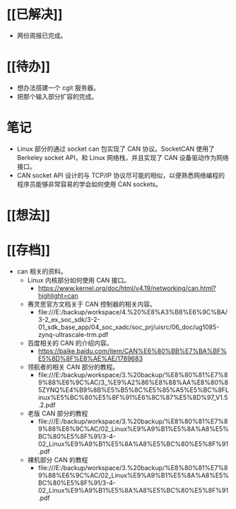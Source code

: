 # [[已解决]]
- 两份周报已完成。

# [[待办]]
- 想办法搭建一个 cgit 服务器。
- 把那个输入部分扩容的完成。

# 笔记
- Linux 部分的通过 socket can 包实现了 CAN 协议。SocketCAN 使用了 Berkeley socket API，和 Linux 网络栈，并且实现了 CAN 设备驱动作为网络接口。
- CAN socket API 设计的与 TCP/IP 协议尽可能的相似，以便熟悉网络编程的程序员能够非常容易的学会如何使用 CAN sockets。


# [[想法]]

# [[存档]]
- can 相关的资料。
	- Linux 内核部分如何使用 CAN 接口。
		- https://www.kernel.org/doc/html/v4.19/networking/can.html?highlight=can
	- 赛灵思官方文档关于 CAN 控制器的相关内容。
		- file:///E:/backup/workspace/4.%20%E8%A3%B8%E6%9C%BA/3-2_ex_soc_sdk/3-2-01_sdk_base_app/04_soc_xadc/soc_prj/uisrc/06_doc/ug1085-zynq-ultrascale-trm.pdf
	- 百度相关的 CAN 的介绍内容。
		- https://baike.baidu.com/item/CAN%E6%80%BB%E7%BA%BF%E5%8D%8F%E8%AE%AE/1789683
	- 领航者的相关 CAN 部分的教程。
		- file:///E:/backup/workspace/3.%20backup/%E8%80%81%E7%89%88%E6%9C%AC/3_%E9%A2%86%E8%88%AA%E8%80%85ZYNQ%E4%B9%8B%E5%B5%8C%E5%85%A5%E5%BC%8FLinux%E5%BC%80%E5%8F%91%E6%8C%87%E5%8D%97_V1.5.2.pdf
	- 老版 CAN 部分的教程
		- file:///E:/backup/workspace/3.%20backup/%E8%80%81%E7%89%88%E6%9C%AC/02_Linux%E9%A9%B1%E5%8A%A8%E5%BC%80%E5%8F%91/3-4-02_Linux%E9%A9%B1%E5%8A%A8%E5%BC%80%E5%8F%91.pdf
	- 裸机部分 CAN 的教程
		- file:///E:/backup/workspace/3.%20backup/%E8%80%81%E7%89%88%E6%9C%AC/02_Linux%E9%A9%B1%E5%8A%A8%E5%BC%80%E5%8F%91/3-4-02_Linux%E9%A9%B1%E5%8A%A8%E5%BC%80%E5%8F%91.pdf